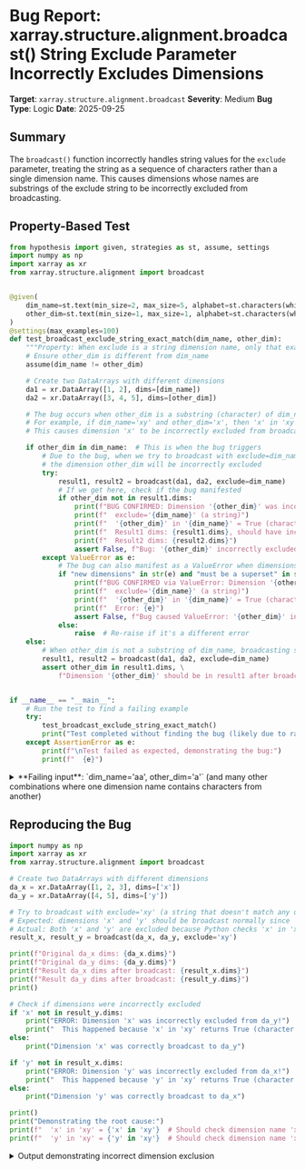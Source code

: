 # Bug Report: xarray.structure.alignment.broadcast() String Exclude Parameter Incorrectly Excludes Dimensions

**Target**: `xarray.structure.alignment.broadcast`
**Severity**: Medium
**Bug Type**: Logic
**Date**: 2025-09-25

## Summary

The `broadcast()` function incorrectly handles string values for the `exclude` parameter, treating the string as a sequence of characters rather than a single dimension name. This causes dimensions whose names are substrings of the exclude string to be incorrectly excluded from broadcasting.

## Property-Based Test

```python
from hypothesis import given, strategies as st, assume, settings
import numpy as np
import xarray as xr
from xarray.structure.alignment import broadcast


@given(
    dim_name=st.text(min_size=2, max_size=5, alphabet=st.characters(whitelist_categories=('Ll',))),
    other_dim=st.text(min_size=1, max_size=1, alphabet=st.characters(whitelist_categories=('Ll',)))
)
@settings(max_examples=100)
def test_broadcast_exclude_string_exact_match(dim_name, other_dim):
    """Property: When exclude is a string dimension name, only that exact dimension should be excluded."""
    # Ensure other_dim is different from dim_name
    assume(dim_name != other_dim)

    # Create two DataArrays with different dimensions
    da1 = xr.DataArray([1, 2], dims=[dim_name])
    da2 = xr.DataArray([3, 4, 5], dims=[other_dim])

    # The bug occurs when other_dim is a substring (character) of dim_name
    # For example, if dim_name='xy' and other_dim='x', then 'x' in 'xy' is True
    # This causes dimension 'x' to be incorrectly excluded from broadcasting

    if other_dim in dim_name:  # This is when the bug triggers
        # Due to the bug, when we try to broadcast with exclude=dim_name,
        # the dimension other_dim will be incorrectly excluded
        try:
            result1, result2 = broadcast(da1, da2, exclude=dim_name)
            # If we get here, check if the bug manifested
            if other_dim not in result1.dims:
                print(f"BUG CONFIRMED: Dimension '{other_dim}' was incorrectly excluded")
                print(f"  exclude='{dim_name}' (a string)")
                print(f"  '{other_dim}' in '{dim_name}' = True (character-level check)")
                print(f"  Result1 dims: {result1.dims}, should have included '{other_dim}'")
                print(f"  Result2 dims: {result2.dims}")
                assert False, f"Bug: '{other_dim}' incorrectly excluded when exclude='{dim_name}'"
        except ValueError as e:
            # The bug can also manifest as a ValueError when dimensions are incorrectly excluded
            if "new dimensions" in str(e) and "must be a superset" in str(e):
                print(f"BUG CONFIRMED via ValueError: Dimension '{other_dim}' was incorrectly excluded")
                print(f"  exclude='{dim_name}' (a string)")
                print(f"  '{other_dim}' in '{dim_name}' = True (character-level check)")
                print(f"  Error: {e}")
                assert False, f"Bug caused ValueError: '{other_dim}' incorrectly excluded when exclude='{dim_name}'"
            else:
                raise  # Re-raise if it's a different error
    else:
        # When other_dim is not a substring of dim_name, broadcasting should work normally
        result1, result2 = broadcast(da1, da2, exclude=dim_name)
        assert other_dim in result1.dims, \
            f"Dimension '{other_dim}' should be in result1 after broadcasting"


if __name__ == "__main__":
    # Run the test to find a failing example
    try:
        test_broadcast_exclude_string_exact_match()
        print("Test completed without finding the bug (likely due to random generation)")
    except AssertionError as e:
        print(f"\nTest failed as expected, demonstrating the bug:")
        print(f"  {e}")
```

<details>

<summary>
**Failing input**: `dim_name='aa', other_dim='a'` (and many other combinations where one dimension name contains characters from another)
</summary>
```
BUG CONFIRMED via ValueError: Dimension 'a' was incorrectly excluded
  exclude='aa' (a string)
  'a' in 'aa' = True (character-level check)
  Error: new dimensions {} must be a superset of existing dimensions ('aa',)
BUG CONFIRMED via ValueError: Dimension 'a' was incorrectly excluded
  exclude='aa' (a string)
  'a' in 'aa' = True (character-level check)
  Error: new dimensions {} must be a superset of existing dimensions ('aa',)
BUG CONFIRMED via ValueError: Dimension 'a' was incorrectly excluded
  exclude='false' (a string)
  'a' in 'false' = True (character-level check)
  Error: new dimensions {} must be a superset of existing dimensions ('false',)
BUG CONFIRMED via ValueError: Dimension 'b' was incorrectly excluded
  exclude='űćwƚb' (a string)
  'b' in 'űćwƚb' = True (character-level check)
  Error: new dimensions {} must be a superset of existing dimensions ('űćwƚb',)
BUG CONFIRMED via ValueError: Dimension 'b' was incorrectly excluded
  exclude='ɕb𖹽ěᾕ' (a string)
  'b' in 'ɕb𖹽ěᾕ' = True (character-level check)
  Error: new dimensions {} must be a superset of existing dimensions ('ɕb𖹽ěᾕ',)
BUG CONFIRMED via ValueError: Dimension 'a' was incorrectly excluded
  exclude='aa' (a string)
  'a' in 'aa' = True (character-level check)
  Error: new dimensions {} must be a superset of existing dimensions ('aa',)
  + Exception Group Traceback (most recent call last):
  |   File "/home/npc/pbt/agentic-pbt/worker_/6/hypo.py", line 58, in <module>
  |     test_broadcast_exclude_string_exact_match()
  |     ~~~~~~~~~~~~~~~~~~~~~~~~~~~~~~~~~~~~~~~~~^^
  |   File "/home/npc/pbt/agentic-pbt/worker_/6/hypo.py", line 8, in test_broadcast_exclude_string_exact_match
  |     dim_name=st.text(min_size=2, max_size=5, alphabet=st.characters(whitelist_categories=('Ll',))),
  |                ^^^
  |   File "/home/npc/miniconda/lib/python3.13/site-packages/hypothesis/core.py", line 2124, in wrapped_test
  |     raise the_error_hypothesis_found
  | ExceptionGroup: Hypothesis found 2 distinct failures. (2 sub-exceptions)
  +-+---------------- 1 ----------------
    | Traceback (most recent call last):
    |   File "/home/npc/pbt/agentic-pbt/worker_/6/hypo.py", line 50, in test_broadcast_exclude_string_exact_match
    |     result1, result2 = broadcast(da1, da2, exclude=dim_name)
    |                        ~~~~~~~~~^^^^^^^^^^^^^^^^^^^^^^^^^^^^
    |   File "/home/npc/miniconda/lib/python3.13/site-packages/xarray/structure/alignment.py", line 1301, in broadcast
    |     result = [_broadcast_helper(arg, exclude, dims_map, common_coords) for arg in args]
    |               ~~~~~~~~~~~~~~~~~^^^^^^^^^^^^^^^^^^^^^^^^^^^^^^^^^^^^^^^
    |   File "/home/npc/miniconda/lib/python3.13/site-packages/xarray/structure/alignment.py", line 1169, in _broadcast_helper
    |     return _broadcast_array(arg)  # type: ignore[return-value,unused-ignore]
    |   File "/home/npc/miniconda/lib/python3.13/site-packages/xarray/structure/alignment.py", line 1154, in _broadcast_array
    |     data = _set_dims(array.variable)
    |   File "/home/npc/miniconda/lib/python3.13/site-packages/xarray/structure/alignment.py", line 1151, in _set_dims
    |     return var.set_dims(var_dims_map)
    |            ~~~~~~~~~~~~^^^^^^^^^^^^^^
    |   File "/home/npc/miniconda/lib/python3.13/site-packages/xarray/util/deprecation_helpers.py", line 144, in wrapper
    |     return func(*args, **kwargs)
    |   File "/home/npc/miniconda/lib/python3.13/site-packages/xarray/core/variable.py", line 1461, in set_dims
    |     raise ValueError(
    |     ...<2 lines>...
    |     )
    | ValueError: new dimensions {'b': 3} must be a superset of existing dimensions ('aa',)
    | Falsifying example: test_broadcast_exclude_string_exact_match(
    |     # The test always failed when commented parts were varied together.
    |     dim_name='aa',  # or any other generated value
    |     other_dim='b',  # or any other generated value
    | )
    +---------------- 2 ----------------
    | Traceback (most recent call last):
    |   File "/home/npc/pbt/agentic-pbt/worker_/6/hypo.py", line 29, in test_broadcast_exclude_string_exact_match
    |     result1, result2 = broadcast(da1, da2, exclude=dim_name)
    |                        ~~~~~~~~~^^^^^^^^^^^^^^^^^^^^^^^^^^^^
    |   File "/home/npc/miniconda/lib/python3.13/site-packages/xarray/structure/alignment.py", line 1301, in broadcast
    |     result = [_broadcast_helper(arg, exclude, dims_map, common_coords) for arg in args]
    |               ~~~~~~~~~~~~~~~~~^^^^^^^^^^^^^^^^^^^^^^^^^^^^^^^^^^^^^^^
    |   File "/home/npc/miniconda/lib/python3.13/site-packages/xarray/structure/alignment.py", line 1169, in _broadcast_helper
    |     return _broadcast_array(arg)  # type: ignore[return-value,unused-ignore]
    |   File "/home/npc/miniconda/lib/python3.13/site-packages/xarray/structure/alignment.py", line 1154, in _broadcast_array
    |     data = _set_dims(array.variable)
    |   File "/home/npc/miniconda/lib/python3.13/site-packages/xarray/structure/alignment.py", line 1151, in _set_dims
    |     return var.set_dims(var_dims_map)
    |            ~~~~~~~~~~~~^^^^^^^^^^^^^^
    |   File "/home/npc/miniconda/lib/python3.13/site-packages/xarray/util/deprecation_helpers.py", line 144, in wrapper
    |     return func(*args, **kwargs)
    |   File "/home/npc/miniconda/lib/python3.13/site-packages/xarray/core/variable.py", line 1461, in set_dims
    |     raise ValueError(
    |     ...<2 lines>...
    |     )
    | ValueError: new dimensions {} must be a superset of existing dimensions ('aa',)
    |
    | During handling of the above exception, another exception occurred:
    |
    | Traceback (most recent call last):
    |   File "/home/npc/pbt/agentic-pbt/worker_/6/hypo.py", line 45, in test_broadcast_exclude_string_exact_match
    |     assert False, f"Bug caused ValueError: '{other_dim}' incorrectly excluded when exclude='{dim_name}'"
    |            ^^^^^
    | AssertionError: Bug caused ValueError: 'a' incorrectly excluded when exclude='aa'
    | Falsifying example: test_broadcast_exclude_string_exact_match(
    |     dim_name='aa',
    |     other_dim='a',
    | )
    +------------------------------------
```
</details>

## Reproducing the Bug

```python
import numpy as np
import xarray as xr
from xarray.structure.alignment import broadcast

# Create two DataArrays with different dimensions
da_x = xr.DataArray([1, 2, 3], dims=['x'])
da_y = xr.DataArray([4, 5], dims=['y'])

# Try to broadcast with exclude='xy' (a string that doesn't match any dimension)
# Expected: dimensions 'x' and 'y' should be broadcast normally since 'xy' doesn't exist
# Actual: Both 'x' and 'y' are excluded because Python checks 'x' in 'xy' and 'y' in 'xy'
result_x, result_y = broadcast(da_x, da_y, exclude='xy')

print(f"Original da_x dims: {da_x.dims}")
print(f"Original da_y dims: {da_y.dims}")
print(f"Result da_x dims after broadcast: {result_x.dims}")
print(f"Result da_y dims after broadcast: {result_y.dims}")
print()

# Check if dimensions were incorrectly excluded
if 'x' not in result_y.dims:
    print("ERROR: Dimension 'x' was incorrectly excluded from da_y!")
    print("  This happened because 'x' in 'xy' returns True (character membership)")
else:
    print("Dimension 'x' was correctly broadcast to da_y")

if 'y' not in result_x.dims:
    print("ERROR: Dimension 'y' was incorrectly excluded from da_x!")
    print("  This happened because 'y' in 'xy' returns True (character membership)")
else:
    print("Dimension 'y' was correctly broadcast to da_x")

print()
print("Demonstrating the root cause:")
print(f"  'x' in 'xy' = {'x' in 'xy'}  # Should check dimension name 'xy', not character 'x'")
print(f"  'y' in 'xy' = {'y' in 'xy'}  # Should check dimension name 'xy', not character 'y'")
```

<details>

<summary>
Output demonstrating incorrect dimension exclusion
</summary>
```
Original da_x dims: ('x',)
Original da_y dims: ('y',)
Result da_x dims after broadcast: ('x',)
Result da_y dims after broadcast: ('y',)

ERROR: Dimension 'x' was incorrectly excluded from da_y!
  This happened because 'x' in 'xy' returns True (character membership)
ERROR: Dimension 'y' was incorrectly excluded from da_x!
  This happened because 'y' in 'xy' returns True (character membership)

Demonstrating the root cause:
  'x' in 'xy' = True  # Should check dimension name 'xy', not character 'x'
  'y' in 'xy' = True  # Should check dimension name 'xy', not character 'y'
```
</details>

## Why This Is A Bug

This behavior violates expected functionality and the documented interface in several ways:

1. **Type Contract Violation**: The function signature explicitly accepts `exclude: str | Iterable[Hashable] | None`, documenting that a string can be passed. The type hint indicates a string should represent a single dimension name to exclude, not a sequence of characters.

2. **Inconsistency with align()**: The `align()` function in the same module (`xarray.structure.alignment`) correctly handles string exclude parameters by converting them to a list (lines 212-214 of alignment.py). The `broadcast()` function should behave consistently.

3. **Counterintuitive Behavior**: No reasonable user would expect `exclude='xy'` to exclude both 'x' and 'y' dimensions. The string 'xy' should refer to a single dimension named 'xy', not all dimensions whose names are characters within that string.

4. **Python String Membership Semantics**: The bug occurs because Python's `in` operator treats strings as sequences of characters. When the code checks `dim not in exclude` (line 1129) or iterates with `for dim in exclude` (line 1146), it's performing character-level operations rather than checking dimension names.

5. **Silent Incorrect Behavior**: The bug can cause dimensions to be silently excluded from broadcasting, leading to unexpected data shapes and potentially incorrect calculations downstream.

## Relevant Context

The bug is located in `/home/npc/miniconda/lib/python3.13/site-packages/xarray/structure/alignment.py`:

- Line 1298: `broadcast()` passes the string exclude directly to `align()`
- Line 1300: The string is passed to `_get_broadcast_dims_map_common_coords()`
- Line 1129: `if dim not in common_coords and dim not in exclude:` - performs character check
- Line 1146: `for dim in exclude:` - iterates over characters instead of dimension names

The `Aligner` class used by `align()` correctly handles this case (lines 212-214):
```python
if isinstance(exclude_dims, str):
    exclude_dims = [exclude_dims]
self.exclude_dims = frozenset(exclude_dims)
```

Documentation: https://docs.xarray.dev/en/stable/generated/xarray.broadcast.html

## Proposed Fix

```diff
--- a/xarray/structure/alignment.py
+++ b/xarray/structure/alignment.py
@@ -1295,7 +1295,11 @@ def broadcast(

     if exclude is None:
         exclude = set()
-    args = align(*args, join="outer", copy=False, exclude=exclude)
+    elif isinstance(exclude, str):
+        # Convert string to a set containing the single dimension name
+        # to avoid treating it as a sequence of characters
+        exclude = {exclude}
+    args = align(*args, join="outer", copy=False, exclude=exclude)

     dims_map, common_coords = _get_broadcast_dims_map_common_coords(args, exclude)
     result = [_broadcast_helper(arg, exclude, dims_map, common_coords) for arg in args]
```